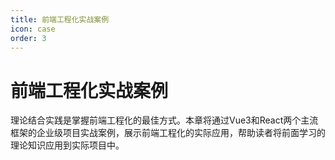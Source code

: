 ```yaml
---
title: 前端工程化实战案例
icon: case
order: 3
---
```


# 前端工程化实战案例

理论结合实践是掌握前端工程化的最佳方式。本章将通过Vue3和React两个主流框架的企业级项目实战案例，展示前端工程化的实际应用，帮助读者将前面学习的理论知识应用到实际项目中。

